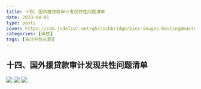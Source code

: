 ```yaml
---
title: 十四、国外援贷款审计发现共性问题清单
date: 2023-04-01
type: posts
cover: https://cdn.jsdelivr.net/gh/richbridge/picx-images-hosting@master/thumbnail/审技.jpg
categories: [审技]
tags: [审计共性问题]
---
```

## 十四、国外援贷款审计发现共性问题清单

![](https://cdn.jsdelivr.net/gh/richbridge/picx-images-hosting@master/审技/共性问题清单/国外援贷款审计发现共性问题清单/国外援贷款审计发现共性问题清单_1.jpg)
![](https://cdn.jsdelivr.net/gh/richbridge/picx-images-hosting@master/审技/共性问题清单/国外援贷款审计发现共性问题清单/国外援贷款审计发现共性问题清单_2.jpg)
![](https://cdn.jsdelivr.net/gh/richbridge/picx-images-hosting@master/审技/共性问题清单/国外援贷款审计发现共性问题清单/国外援贷款审计发现共性问题清单_3.jpg)
